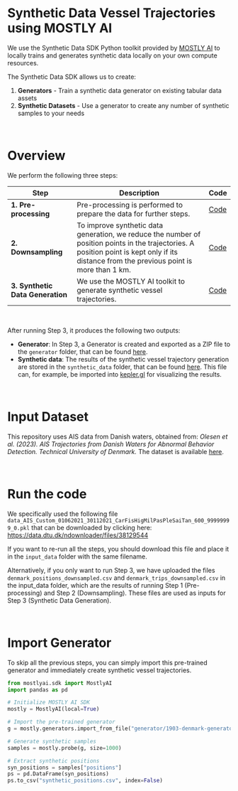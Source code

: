 # Synthetic Data Vessel Trajectories using MOSTLY AI

We use the Synthetic Data SDK Python toolkit provided by [MOSTLY AI](https://github.com/mostly-ai/mostlyai) to locally trains and generates synthetic data locally on your own compute resources.

The Synthetic Data SDK allows us to create:

1. **Generators** - Train a synthetic data generator on existing tabular data assets
2. **Synthetic Datasets** - Use a generator to create any number of synthetic samples to your needs

<br />

# Overview

We perform the following three steps:

| Step                     | Description                                                                                              | Code |
|--------------------------|----------------------------------------------------------------------------------------------------------|--------------|
| **1. Pre-processing**       | Pre-processing is performed to prepare the data for further steps.                                      | [Code](https://github.com/nina-verbeeke-tue/mostlyai-synthetic-vessel-trajectories/blob/main/notebooks/1_pre_process.ipynb) |
| **2. Downsampling**         | To improve synthetic data generation, we reduce the number of position points in the trajectories. A position point is kept only if its distance from the previous point is more than 1 km. | [Code](https://github.com/nina-verbeeke-tue/mostlyai-synthetic-vessel-trajectories/blob/main/notebooks/2_downsampling.ipynb) |
| **3. Synthetic Data Generation** | We use the MOSTLY AI toolkit to generate synthetic vessel trajectories.                         | [Code](https://github.com/nina-verbeeke-tue/mostlyai-synthetic-vessel-trajectories/blob/main/notebooks/3_mostly_ai.ipynb) |

<br />

After running Step 3, it produces the following two outputs:

* **Generator**: In Step 3, a Generator is created and exported as a ZIP file to the `generator` folder, that can be found [here](https://github.com/nina-verbeeke-tue/mostlyai-synthetic-vessel-trajectories/tree/main/generator). 
* **Synthetic data**: The results of the synthetic vessel trajectory generation are stored in the `synthetic_data` folder, that can be found [here](https://github.com/nina-verbeeke-tue/mostlyai-synthetic-vessel-trajectories/tree/main/synthetic_data). This file can, for example, be imported into [kepler.gl](https://kepler.gl/) for visualizing the results.

<br />

# Input Dataset

This repository uses AIS data from Danish waters, obtained from:  _Olesen et al. (2023). AIS Trajectories from Danish Waters for Abnormal Behavior Detection. Technical University of Denmark._  The dataset is available [here](https://data.dtu.dk/collections/AIS_Trajectories_from_Danish_Waters_for_Abnormal_Behavior_Detection/6287841).

<br />

# Run the code
We specifically used the following file `data_AIS_Custom_01062021_30112021_CarFisHigMilPasPleSaiTan_600_99999999_0.pkl` that can be downloaded by clicking here: https://data.dtu.dk/ndownloader/files/38129544

If you want to re-run all the steps, you should download this file and place it in the `input_data` folder with the same filename.

Alternatively, if you only want to run Step 3, we have uploaded the files `denmark_positions_downsampled.csv` and `denmark_trips_downsampled.csv` in the input_data folder, which are the results of running Step 1 (Pre-processing) and Step 2 (Downsampling). These files are used as inputs for Step 3 (Synthetic Data Generation).

<br />

# Import Generator

To skip all the previous steps, you can simply import this pre-trained generator and immediately create synthetic vessel trajectories.


```python
from mostlyai.sdk import MostlyAI
import pandas as pd 

# Initialize MOSTLY AI SDK
mostly = MostlyAI(local=True)

# Import the pre-trained generator
g = mostly.generators.import_from_file("generator/1903-denmark-generator.zip")

# Generate synthetic samples
samples = mostly.probe(g, size=1000)

# Extract synthetic positions
syn_positions = samples["positions"]
ps = pd.DataFrame(syn_positions)
ps.to_csv("synthetic_positions.csv", index=False)
```
